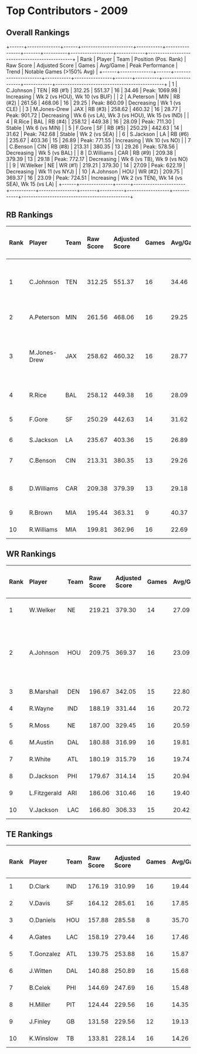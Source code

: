 # Top Contributors - 2009

## Overall Rankings

+------+--------------+------+----------------------+-----------+----------------+-------+----------+------------------+------------+----------------------------------------------+
| Rank | Player       | Team | Position (Pos. Rank) | Raw Score | Adjusted Score | Games | Avg/Game | Peak Performance | Trend      | Notable Games (>150% Avg)                    |
+------+--------------+------+----------------------+-----------+----------------+-------+----------+------------------+------------+----------------------------------------------+
| 1    | C.Johnson    | TEN  | RB (#1)              | 312.25    | 551.37         | 16    | 34.46    | Peak: 1069.98    | Increasing | Wk 2 (vs HOU), Wk 10 (vs BUF)                |
| 2    | A.Peterson   | MIN  | RB (#2)              | 261.56    | 468.06         | 16    | 29.25    | Peak: 860.09     | Decreasing | Wk 1 (vs CLE)                                |
| 3    | M.Jones-Drew | JAX  | RB (#3)              | 258.62    | 460.32         | 16    | 28.77    | Peak: 901.72     | Decreasing | Wk 6 (vs LA), Wk 3 (vs HOU), Wk 15 (vs IND)  |
| 4    | R.Rice       | BAL  | RB (#4)              | 258.12    | 449.38         | 16    | 28.09    | Peak: 711.30     | Stable     | Wk 6 (vs MIN)                                |
| 5    | F.Gore       | SF   | RB (#5)              | 250.29    | 442.63         | 14    | 31.62    | Peak: 742.68     | Stable     | Wk 2 (vs SEA)                                |
| 6    | S.Jackson    | LA   | RB (#6)              | 235.67    | 403.36         | 15    | 26.89    | Peak: 771.55     | Increasing | Wk 10 (vs NO)                                |
| 7    | C.Benson     | CIN  | RB (#8)              | 213.31    | 380.35         | 13    | 29.26    | Peak: 578.56     | Decreasing | Wk 5 (vs BAL)                                |
| 8    | D.Williams   | CAR  | RB (#9)              | 209.38    | 379.39         | 13    | 29.18    | Peak: 772.17     | Decreasing | Wk 6 (vs TB), Wk 9 (vs NO)                   |
| 9    | W.Welker     | NE   | WR (#1)              | 219.21    | 379.30         | 14    | 27.09    | Peak: 622.19     | Decreasing | Wk 11 (vs NYJ)                               |
| 10   | A.Johnson    | HOU  | WR (#2)              | 209.75    | 369.37         | 16    | 23.09    | Peak: 724.51     | Increasing | Wk 2 (vs TEN), Wk 14 (vs SEA), Wk 15 (vs LA) |
+------+--------------+------+----------------------+-----------+----------------+-------+----------+------------------+------------+----------------------------------------------+

## RB Rankings

| Rank | Player       | Team | Raw Score | Adjusted Score | Games | Avg/Game | Peak Performance | Trend      | Notable Games (>150% Avg)                   |
| :----| :------------| :----| :---------| :--------------| :-----| :--------| :----------------| :----------| :-------------------------------------------|
| 1    | C.Johnson    | TEN  | 312.25    | 551.37         | 16    | 34.46    | Peak: 1069.98    | Increasing | Wk 2 (vs HOU), Wk 10 (vs BUF)               |
| 2    | A.Peterson   | MIN  | 261.56    | 468.06         | 16    | 29.25    | Peak: 860.09     | Decreasing | Wk 1 (vs CLE)                               |
| 3    | M.Jones-Drew | JAX  | 258.62    | 460.32         | 16    | 28.77    | Peak: 901.72     | Decreasing | Wk 6 (vs LA), Wk 3 (vs HOU), Wk 15 (vs IND) |
| 4    | R.Rice       | BAL  | 258.12    | 449.38         | 16    | 28.09    | Peak: 711.30     | Stable     | Wk 6 (vs MIN)                               |
| 5    | F.Gore       | SF   | 250.29    | 442.63         | 14    | 31.62    | Peak: 742.68     | Stable     | Wk 2 (vs SEA)                               |
| 6    | S.Jackson    | LA   | 235.67    | 403.36         | 15    | 26.89    | Peak: 771.55     | Increasing | Wk 10 (vs NO)                               |
| 7    | C.Benson     | CIN  | 213.31    | 380.35         | 13    | 29.26    | Peak: 578.56     | Decreasing | Wk 5 (vs BAL)                               |
| 8    | D.Williams   | CAR  | 209.38    | 379.39         | 13    | 29.18    | Peak: 772.17     | Decreasing | Wk 6 (vs TB), Wk 9 (vs NO)                  |
| 9    | R.Brown      | MIA  | 195.44    | 363.31         | 9     | 40.37    | Peak: 613.09     | Decreasing |                                             |
| 10   | R.Williams   | MIA  | 199.81    | 362.96         | 16    | 22.69    | Peak: 706.49     | Increasing |                                             |

## WR Rankings

| Rank | Player       | Team | Raw Score | Adjusted Score | Games | Avg/Game | Peak Performance | Trend      | Notable Games (>150% Avg)                    |
| :----| :------------| :----| :---------| :--------------| :-----| :--------| :----------------| :----------| :--------------------------------------------|
| 1    | W.Welker     | NE   | 219.21    | 379.30         | 14    | 27.09    | Peak: 622.19     | Decreasing | Wk 11 (vs NYJ)                               |
| 2    | A.Johnson    | HOU  | 209.75    | 369.37         | 16    | 23.09    | Peak: 724.51     | Increasing | Wk 2 (vs TEN), Wk 14 (vs SEA), Wk 15 (vs LA) |
| 3    | B.Marshall   | DEN  | 196.67    | 342.05         | 15    | 22.80    | Peak: 883.42     | Increasing |                                              |
| 4    | R.Wayne      | IND  | 188.19    | 331.44         | 16    | 20.72    | Peak: 673.43     | Decreasing |                                              |
| 5    | R.Moss       | NE   | 187.00    | 329.45         | 16    | 20.59    | Peak: 704.06     | Decreasing |                                              |
| 6    | M.Austin     | DAL  | 180.88    | 316.99         | 16    | 19.81    | Peak: 836.92     | Increasing |                                              |
| 7    | R.White      | ATL  | 180.19    | 315.79         | 16    | 19.74    | Peak: 635.97     | Stable     |                                              |
| 8    | D.Jackson    | PHI  | 179.67    | 314.14         | 15    | 20.94    | Peak: 607.39     | Increasing |                                              |
| 9    | L.Fitzgerald | ARI  | 186.06    | 310.46         | 16    | 19.40    | Peak: 536.36     | Decreasing |                                              |
| 10   | V.Jackson    | LAC  | 166.80    | 306.33         | 15    | 20.42    | Peak: 517.95     | Decreasing |                                              |

## TE Rankings

| Rank | Player     | Team | Raw Score | Adjusted Score | Games | Avg/Game | Peak Performance | Trend      | Notable Games (>150% Avg) |
| :----| :----------| :----| :---------| :--------------| :-----| :--------| :----------------| :----------| :-------------------------|
| 1    | D.Clark    | IND  | 176.19    | 310.99         | 16    | 19.44    | Peak: 561.89     | Decreasing |                           |
| 2    | V.Davis    | SF   | 164.12    | 285.61         | 16    | 17.85    | Peak: 528.22     | Stable     |                           |
| 3    | O.Daniels  | HOU  | 157.88    | 285.58         | 8     | 35.70    | Peak: 478.71     | Increasing |                           |
| 4    | A.Gates    | LAC  | 158.19    | 279.44         | 16    | 17.46    | Peak: 486.56     | Stable     |                           |
| 5    | T.Gonzalez | ATL  | 139.75    | 253.88         | 16    | 15.87    | Peak: 443.76     | Stable     |                           |
| 6    | J.Witten   | DAL  | 140.88    | 250.89         | 16    | 15.68    | Peak: 588.52     | Increasing |                           |
| 7    | B.Celek    | PHI  | 144.69    | 247.69         | 16    | 15.48    | Peak: 398.16     | Stable     |                           |
| 8    | H.Miller   | PIT  | 124.44    | 229.56         | 16    | 14.35    | Peak: 425.18     | Stable     |                           |
| 9    | J.Finley   | GB   | 131.58    | 229.56         | 12    | 19.13    | Peak: 456.84     | Increasing |                           |
| 10   | K.Winslow  | TB   | 133.81    | 228.14         | 16    | 14.26    | Peak: 484.12     | Stable     |                           |

